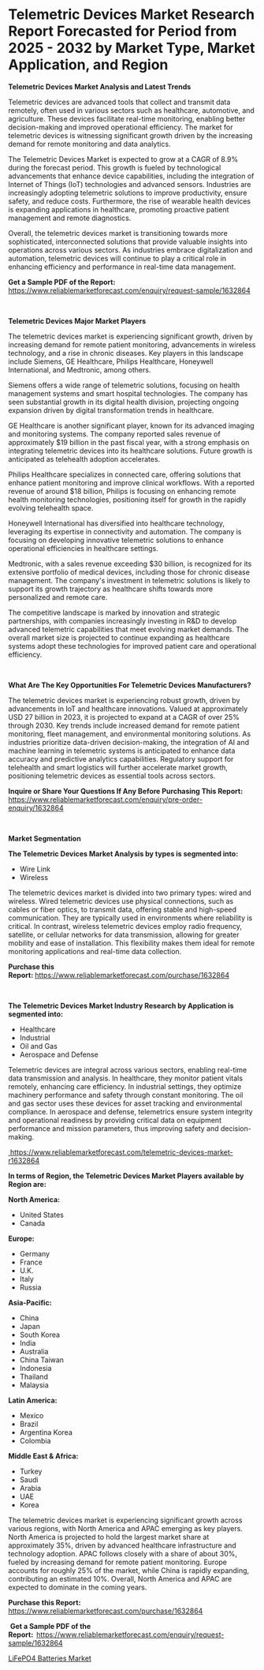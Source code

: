 <p><h1>Telemetric Devices Market Research Report Forecasted for Period from 2025 -  2032 by Market Type, Market Application, and Region</h1></p><p><strong>Telemetric Devices Market Analysis and Latest Trends</strong></p>
<p><p>Telemetric devices are advanced tools that collect and transmit data remotely, often used in various sectors such as healthcare, automotive, and agriculture. These devices facilitate real-time monitoring, enabling better decision-making and improved operational efficiency. The market for telemetric devices is witnessing significant growth driven by the increasing demand for remote monitoring and data analytics.</p><p>The Telemetric Devices Market is expected to grow at a CAGR of 8.9% during the forecast period. This growth is fueled by technological advancements that enhance device capabilities, including the integration of Internet of Things (IoT) technologies and advanced sensors. Industries are increasingly adopting telemetric solutions to improve productivity, ensure safety, and reduce costs. Furthermore, the rise of wearable health devices is expanding applications in healthcare, promoting proactive patient management and remote diagnostics.</p><p>Overall, the telemetric devices market is transitioning towards more sophisticated, interconnected solutions that provide valuable insights into operations across various sectors. As industries embrace digitalization and automation, telemetric devices will continue to play a critical role in enhancing efficiency and performance in real-time data management.</p></p>
<p><strong>Get a Sample PDF of the Report:&nbsp;</strong> <a href="https://www.reliablemarketforecast.com/enquiry/request-sample/1632864?utm_campaign=2750&utm_medium=2&utm_source=Github&utm_content=ia&utm_term=06042025&utm_id=telemetric-devices">https://www.reliablemarketforecast.com/enquiry/request-sample/1632864</a></p>
<p>&nbsp;</p>
<p><strong>Telemetric Devices Major Market Players</strong></p>
<p><p>The telemetric devices market is experiencing significant growth, driven by increasing demand for remote patient monitoring, advancements in wireless technology, and a rise in chronic diseases. Key players in this landscape include Siemens, GE Healthcare, Philips Healthcare, Honeywell International, and Medtronic, among others.</p><p>Siemens offers a wide range of telemetric solutions, focusing on health management systems and smart hospital technologies. The company has seen substantial growth in its digital health division, projecting ongoing expansion driven by digital transformation trends in healthcare.</p><p>GE Healthcare is another significant player, known for its advanced imaging and monitoring systems. The company reported sales revenue of approximately $19 billion in the past fiscal year, with a strong emphasis on integrating telemetric devices into its healthcare solutions. Future growth is anticipated as telehealth adoption accelerates.</p><p>Philips Healthcare specializes in connected care, offering solutions that enhance patient monitoring and improve clinical workflows. With a reported revenue of around $18 billion, Philips is focusing on enhancing remote health monitoring technologies, positioning itself for growth in the rapidly evolving telehealth space.</p><p>Honeywell International has diversified into healthcare technology, leveraging its expertise in connectivity and automation. The company is focusing on developing innovative telemetric solutions to enhance operational efficiencies in healthcare settings.</p><p>Medtronic, with a sales revenue exceeding $30 billion, is recognized for its extensive portfolio of medical devices, including those for chronic disease management. The company's investment in telemetric solutions is likely to support its growth trajectory as healthcare shifts towards more personalized and remote care.</p><p>The competitive landscape is marked by innovation and strategic partnerships, with companies increasingly investing in R&D to develop advanced telemetric capabilities that meet evolving market demands. The overall market size is projected to continue expanding as healthcare systems adopt these technologies for improved patient care and operational efficiency.</p></p>
<p>&nbsp;</p>
<p><strong>What Are The Key Opportunities For Telemetric Devices Manufacturers?</strong></p>
<p><p>The telemetric devices market is experiencing robust growth, driven by advancements in IoT and healthcare innovations. Valued at approximately USD 27 billion in 2023, it is projected to expand at a CAGR of over 25% through 2030. Key trends include increased demand for remote patient monitoring, fleet management, and environmental monitoring solutions. As industries prioritize data-driven decision-making, the integration of AI and machine learning in telemetric systems is anticipated to enhance data accuracy and predictive analytics capabilities. Regulatory support for telehealth and smart logistics will further accelerate market growth, positioning telemetric devices as essential tools across sectors.</p></p>
<p><strong>Inquire or Share Your Questions If Any Before Purchasing This Report:</strong> <a href="https://www.reliablemarketforecast.com/enquiry/pre-order-enquiry/1632864?utm_campaign=2750&utm_medium=2&utm_source=Github&utm_content=ia&utm_term=06042025&utm_id=telemetric-devices">https://www.reliablemarketforecast.com/enquiry/pre-order-enquiry/1632864</a></p>
<p>&nbsp;</p>
<p><strong>Market Segmentation</strong></p>
<p><strong>The Telemetric Devices Market Analysis by types is segmented into:</strong></p>
<p><ul><li>Wire Link</li><li>Wireless</li></ul></p>
<p><p>The telemetric devices market is divided into two primary types: wired and wireless. Wired telemetric devices use physical connections, such as cables or fiber optics, to transmit data, offering stable and high-speed communication. They are typically used in environments where reliability is critical. In contrast, wireless telemetric devices employ radio frequency, satellite, or cellular networks for data transmission, allowing for greater mobility and ease of installation. This flexibility makes them ideal for remote monitoring applications and real-time data collection.</p></p>
<p><strong>Purchase this Report:&nbsp;</strong><a href="https://www.reliablemarketforecast.com/purchase/1632864?utm_campaign=2750&utm_medium=2&utm_source=Github&utm_content=ia&utm_term=06042025&utm_id=telemetric-devices">https://www.reliablemarketforecast.com/purchase/1632864</a></p>
<p>&nbsp;</p>
<p><strong>The Telemetric Devices Market Industry Research by Application is segmented into:</strong></p>
<p><ul><li>Healthcare</li><li>Industrial</li><li>Oil and Gas</li><li>Aerospace and Defense</li></ul></p>
<p><p>Telemetric devices are integral across various sectors, enabling real-time data transmission and analysis. In healthcare, they monitor patient vitals remotely, enhancing care efficiency. In industrial settings, they optimize machinery performance and safety through constant monitoring. The oil and gas sector uses these devices for asset tracking and environmental compliance. In aerospace and defense, telemetrics ensure system integrity and operational readiness by providing critical data on equipment performance and mission parameters, thus improving safety and decision-making.</p></p>
<p><a href="https://www.reliablemarketforecast.com/telemetric-devices-market-r1632864?utm_campaign=2750&utm_medium=2&utm_source=Github&utm_content=ia&utm_term=06042025&utm_id=telemetric-devices">&nbsp;https://www.reliablemarketforecast.com/telemetric-devices-market-r1632864</a></p>
<p><strong>In terms of Region, the Telemetric Devices Market Players available by Region are:</strong></p>
<p>
    <p> <strong> North America: </strong>
        <ul>
            <li>United States</li>
            <li>Canada</li>
        </ul>
        </p> 
    <p> <strong> Europe: </strong>
        <ul>
            <li>Germany</li>
            <li>France</li>
            <li>U.K.</li>
            <li>Italy</li>
            <li>Russia</li>
        </ul>
        </p> 
    <p> <strong> Asia-Pacific: </strong>
        <ul>
            <li>China</li>
            <li>Japan</li>
            <li>South Korea</li>
            <li>India</li>
            <li>Australia</li>
            <li>China Taiwan</li>
            <li>Indonesia</li>
            <li>Thailand</li>
            <li>Malaysia</li>
        </ul>
        </p> 
    <p> <strong> Latin America: </strong>
        <ul>
            <li>Mexico</li>
            <li>Brazil</li>
            <li>Argentina Korea</li>
            <li>Colombia</li>
        </ul>
        </p> 
    <p> <strong> Middle East & Africa: </strong>
        <ul>
            <li>Turkey</li>
            <li>Saudi</li>
            <li>Arabia</li>
            <li>UAE</li>
            <li>Korea</li>
        </ul>
    </p>
    </p>
<p><p>The telemetric devices market is experiencing significant growth across various regions, with North America and APAC emerging as key players. North America is projected to hold the largest market share at approximately 35%, driven by advanced healthcare infrastructure and technology adoption. APAC follows closely with a share of about 30%, fueled by increasing demand for remote patient monitoring. Europe accounts for roughly 25% of the market, while China is rapidly expanding, contributing an estimated 10%. Overall, North America and APAC are expected to dominate in the coming years.</p></p>
<p><strong>Purchase this Report: </strong><a href="https://www.reliablemarketforecast.com/purchase/1632864?utm_campaign=2750&utm_medium=2&utm_source=Github&utm_content=ia&utm_term=06042025&utm_id=telemetric-devices">https://www.reliablemarketforecast.com/purchase/1632864</a></p>
<p>&nbsp;<strong>Get a Sample PDF of the Report:&nbsp;&nbsp;</strong><a href="https://www.reliablemarketforecast.com/enquiry/request-sample/1632864?utm_campaign=2750&utm_medium=2&utm_source=Github&utm_content=ia&utm_term=06042025&utm_id=telemetric-devices">https://www.reliablemarketforecast.com/enquiry/request-sample/1632864</a></p>
<p><strong></strong></p>
<p><p><a href="https://github.com/abantolemox08/Market-Research-Report-List-1/blob/main/lifepo4-batteries-market.md?utm_campaign=2750&utm_medium=2&utm_source=Github&utm_content=ia&utm_term=06042025&utm_id=telemetric-devices">LiFePO4 Batteries Market</a></p></p>